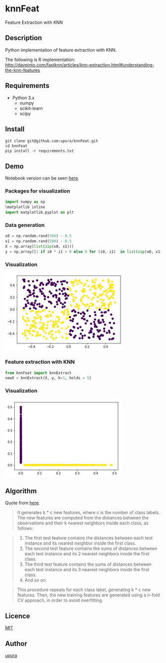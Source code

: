 knnFeat
====

Feature Extraction with KNN

## Description
Python implementation of feature extraction with KNN.  

The following is R implementation:  
http://davpinto.com/fastknn/articles/knn-extraction.html#understanding-the-knn-features

## Requirements
- Python 3.x
  - numpy
  - scikit-learn
  - scipy

## Install
```
git clone git@github.com:upura/knnFeat.git
cd knnFeat
pip install -r requirements.txt
```

## Demo
Notebook version can be seen [here](https://github.com/upura/knnFeat/blob/master/demo.ipynb).
### Packages for visualization
```python
import numpy as np
%matplotlib inline
import matplotlib.pyplot as plt
```

### Data generation
```python
x0 = np.random.rand(500) - 0.5
x1 = np.random.rand(500) - 0.5
X = np.array(list(zip(x0, x1)))
y = np.array([1 if i0 * i1 > 0 else 0 for (i0, i1)  in list(zip(x0, x1))])
```

### Visualization
<img src='img/before.png'>

### Feature extraction with KNN
```python
from knnFeat import knnExtract
newX = knnExtract(X, y, k=1, holds = 5)
```

### Visualization
<img src='img/after.png'>

## Algorithm
Quote from [here](http://davpinto.com/fastknn/articles/knn-extraction.html#understanding-the-knn-features).

> It generates k * c new features, where c is the number of class labels. The new features are computed from the distances between the observations and their k nearest neighbors inside each class, as follows:

> 1. The first test feature contains the distances between each test instance and its nearest neighbor inside the first class.
> 2. The second test feature contains the sums of distances between each test instance and its 2 nearest neighbors inside the first class.
> 3. The third test feature contains the sums of distances between each test instance and its 3 nearest neighbors inside the first class.
> 4. And so on.

> This procedure repeats for each class label, generating k * c new features. Then, the new training features are generated using a n-fold CV approach, in order to avoid overfitting. 

## Licence

[MIT](https://github.com/tcnksm/tool/blob/master/LICENCE)

## Author

[upura](https://github.com/upura)

